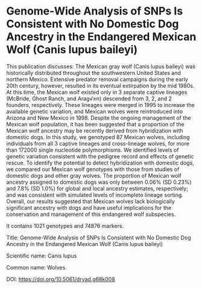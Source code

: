 # Genome-Wide Analysis of SNPs Is Consistent with No Domestic Dog Ancestry in the Endangered Mexican Wolf (Canis lupus baileyi)

This publication discusses: The Mexican gray wolf (Canis lupus baileyi) was historically distributed throughout the southwestern United States and northern Mexico. Extensive predator removal campaigns during the early 20th century, however, resulted in its eventual extirpation by the mid 1980s. At this time, the Mexican wolf existed only in 3 separate captive lineages (McBride, Ghost Ranch, and Arag√≥n) descended from 3, 2, and 2 founders, respectively. These lineages were merged in 1995 to increase the available genetic variation, and Mexican wolves were reintroduced into Arizona and New Mexico in 1998. Despite the ongoing management of the Mexican wolf population, it has been suggested that a proportion of the Mexican wolf ancestry may be recently derived from hybridization with domestic dogs. In this study, we genotyped 87 Mexican wolves, including individuals from all 3 captive lineages and cross-lineage wolves, for more than 172000 single nucleotide polymorphisms. We identified levels of genetic variation consistent with the pedigree record and effects of genetic rescue. To identify the potential to detect hybridization with domestic dogs, we compared our Mexican wolf genotypes with those from studies of domestic dogs and other gray wolves. The proportion of Mexican wolf ancestry assigned to domestic dogs was only between 0.06% (SD 0.23%) and 7.8% (SD 1.0%) for global and local ancestry estimates, respectively; and was consistent with simulated levels of incomplete lineage sorting. Overall, our results suggested that Mexican wolves lack biologically significant ancestry with dogs and have useful implications for the conservation and management of this endangered wolf subspecies.

It contains 1021 genotypes and 74876 markers.

Title: Genome-Wide Analysis of SNPs Is Consistent with No Domestic Dog Ancestry in the Endangered Mexican Wolf (Canis lupus baileyi)

Scientific name: Canis lupus

Common name: Wolves

DOI: https://doi.org/10.5061/dryad.g68k008


